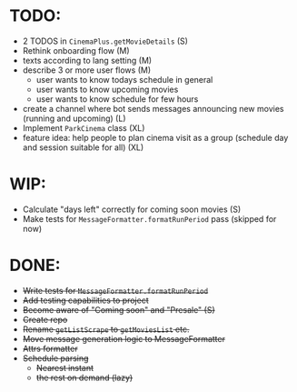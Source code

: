 # TODO:

- 2 TODOS in `CinemaPlus.getMovieDetails` (S)
- Rethink onboarding flow (M)
- texts according to lang setting (M)
- describe 3 or more user flows (M)
  - user wants to know todays schedule in general
  - user wants to know upcoming movies
  - user wants to know schedule for few hours
- create a channel where bot sends messages announcing new movies (running and
  upcoming) (L)
- Implement `ParkCinema` class (XL)
- feature idea: help people to plan cinema visit as a group (schedule day and
  session suitable for all) (XL)

# WIP:

- Calculate "days left" correctly for coming soon movies (S)
- Make tests for `MessageFormatter.formatRunPeriod` pass (skipped for now)

# DONE:

- ~~Write tests for `MessageFormatter.formatRunPeriod`~~
- ~~Add testing capabilities to project~~
- ~~Become aware of "Coming soon" and "Presale" (S)~~
- ~~Create repo~~
- ~~Rename `getListScrape` to `getMoviesList` etc.~~
- ~~Move message generation logic to MessageFormatter~~
- ~~Attrs formatter~~
- ~~Schedule parsing~~
  - ~~Nearest instant~~
  - ~~the rest on demand (lazy)~~
